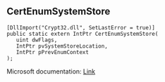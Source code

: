 ## CertEnumSystemStore

```
[DllImport("Crypt32.dll", SetLastError = true)]
public static extern IntPtr CertEnumSystemStore(
   uint dwFlags,
   IntPtr pvSystemStoreLocation,
   IntPtr pPrevEnumContext
);
```

Microsoft documentation: [Link](https://docs.microsoft.com/en-us/windows/win32/api/wincrypt/nf-wincrypt-certenumsystemstore)
